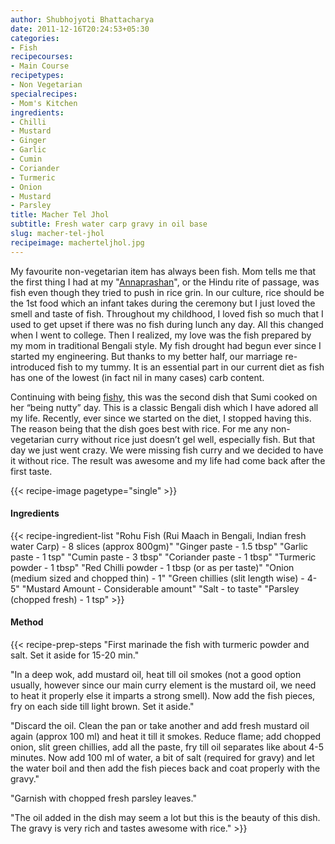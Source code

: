 ```yaml
---
author: Shubhojyoti Bhattacharya
date: 2011-12-16T20:24:53+05:30
categories:
- Fish
recipecourses:
- Main Course
recipetypes:
- Non Vegetarian
specialrecipes:
- Mom's Kitchen
ingredients:
- Chilli
- Mustard
- Ginger
- Garlic
- Cumin
- Coriander
- Turmeric
- Onion
- Mustard
- Parsley
title: Macher Tel Jhol
subtitle: Fresh water carp gravy in oil base
slug: macher-tel-jhol
recipeimage: macherteljhol.jpg
---
```


My favourite non-vegetarian item has always been fish. Mom tells me that the first thing I had at my "[Annaprashan](http://en.wikipedia.org/wiki/Annaprashana)", or the Hindu rite of passage, was fish even though they tried to push in rice grin. In our culture, rice should be the 1st food which an infant takes during the ceremony but I just loved the smell and taste of fish. Throughout my childhood, I loved fish so much that I used to get upset if there was no fish during lunch any day. All this changed when I went to college. Then I realized, my love was the fish prepared by my mom in traditional Bengali style. My fish drought had begun ever since I started my engineering. But thanks to my better half, our marriage re-introduced fish to my tummy. It is an essential part in our current diet as fish has one of the lowest (in fact nil in many cases) carb content.

Continuing with being [fishy](/recipe/tilapia-sorshe-dry/), this was the second dish that Sumi cooked on her “being nutty” day. This is a classic Bengali dish which I have adored all my life. Recently, ever since we started on the diet, I stopped having this. The reason being that the dish goes best with rice. For me any non-vegetarian curry without rice just doesn’t gel well, especially fish. But that day we just went crazy. We were missing fish curry and we decided to have it without rice. The result was awesome and my life had come back after the first taste.

{{< recipe-image pagetype="single" >}}

#### Ingredients

{{< recipe-ingredient-list
"Rohu Fish (Rui Maach in Bengali, Indian fresh water Carp) - 8 slices (approx 800gm)"
"Ginger paste - 1.5 tbsp"
"Garlic paste - 1 tsp"
"Cumin paste - 3 tbsp"
"Coriander paste - 1 tbsp"
"Turmeric powder - 1 tbsp"
"Red Chilli powder - 1 tbsp (or as per taste)"
"Onion (medium sized and chopped thin) - 1"
"Green chillies (slit length wise) - 4-5"
"Mustard Amount - Considerable amount"
"Salt - to taste"
"Parsley (chopped fresh) - 1 tsp" >}}

#### Method

{{< recipe-prep-steps
"First marinade the fish with turmeric powder and salt. Set it aside for 15-20 min."

"In a deep wok, add mustard oil, heat till oil smokes (not a good option usually, however since our main curry element is the mustard oil, we need to heat it properly else it imparts a strong smell).  Now add the fish pieces, fry on each side till light brown. Set it aside."

"Discard the oil. Clean the pan or take another and add fresh mustard oil again (approx 100 ml) and heat it till it smokes. Reduce flame; add chopped onion, slit green chillies, add all the paste, fry till oil separates like about 4-5 minutes. Now add 100 ml of water, a bit of salt (required for gravy) and let the water boil and then add the fish pieces back and coat properly with the gravy."

"Garnish with chopped fresh parsley leaves."

"The oil added in the dish may seem a lot but this is the beauty of this dish. The gravy is very rich and tastes awesome with rice." >}}
